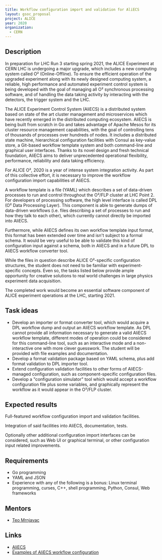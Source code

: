```yaml
---
title: Workflow configuration import and validation for AliECS
layout: gsoc_proposal
project: ALICE
year: 2020
organization:
  - CERN
---
```


## Description
In preparation for LHC Run 3 starting spring 2021, the ALICE Experiment at CERN LHC is undergoing
a major upgrade, which includes a new computing system called O² (Online-Offline). To ensure the
efficient operation of the upgraded experiment along with its newly designed computing system, a
reliable, high performance and automated experiment control system is being developed with the
goal of managing all O² synchronous processing software, and of handling the data taking activity
by interacting with the detectors, the trigger system and the LHC.

The ALICE Experiment Control System (AliECS) is a distributed system based on state of the art
cluster management and microservices which have recently emerged in the distributed computing
ecosystem. AliECS is being built from scratch in Go and takes advantage of Apache Mesos for its
cluster resource management capabilities, with the goal of controlling tens of thousands of
processes over hundreds of nodes. It includes a distributed state machine, hierarchical
configuration facilities with Consul as key-value store, a Git-based workflow template system and
both command-line and graphical user interfaces. Thanks to its novel design and fresh technical
foundation, AliECS aims to deliver unprecedented operational flexibility, performance,
reliability and data taking efficiency.

For ALICE O², 2020 is a year of intense system integration activity. As part of this collective
effort, it is necessary to improve the workflow configuration import capabilities of AliECS.

A workflow template is a file (YAML) which describes a set of data-driven processes to run and control
throughout the O²/FLP cluster at LHC Point 2. For developers of processing software, the high
level interface is called DPL (O² Data Processing Layer). This component is able to generate
dumps of data-driven workflows (i.e. files describing a set of processes to run and how they
talk to each other), which currently cannot directly be imported into AliECS.

Furthermore, while AliECS defines its own workflow template input format, this format has been
extended over time and isn't subject to a formal schema. It would be very useful to be able to
validate this kind of configuration input against a schema, both in AliECS and in a future DPL
to AliECS workflow converter tool.

While the files in question describe ALICE O²-specific configuration structures, the student does
not need to be familiar with experiment-specific concepts. Even so, the tasks listed below provide
ample opportunity for creative solutions to real world challenges in large physics experiment data
acquisition.

The completed work would become an essential software component of ALICE experiment operations at
the LHC, starting 2021.

## Task ideas
 * Develop an importer or format converter tool, which would acquire a DPL workflow dump and
 output an AliECS workflow template. As DPL cannot provide all information necessary to
 generate a valid AliECS workflow template, different modes of operation could be considered for
 this command-line tool, such as an interactive mode and a non-interactive one with more clever
 guesswork. The student will be provided with file examples and documentation.
 * Develop a format validation package based on YAML schema, plus add format validation to DPL
 importer tool.
 * Extend configuration validation facilities to other forms of AliECS-managed configuration,
 such as component-specific configuration files.
 * Develop a "configuration simulator" tool which would accept a workflow configuration file
 plus some variables, and graphically represent the workflow as it would appear in the O²/FLP
 cluster.

## Expected results
Full-featured workflow configuration import and validation facilities.

Integration of said facilities into AliECS, documentation, tests.

Optionally other additional configuration import interfaces can be considered, such as Web UI or
graphical terminal, or other configuration input related improvements.

## Requirements
* Go programming
* YAML and JSON
* Experience with any of the following is a bonus: 
Linux terminal programming, curses, C++, shell programming, Python, Consul, Web frameworks

## Mentors 
  * [Teo Mrnjavac](mailto:teo.m@cern.ch)

## Links
  * [AliECS](https://github.com/AliceO2Group/Control)
  * [Examples of AliECS workflow configuration](https://github.com/AliceO2Group/ControlWorkflows)
